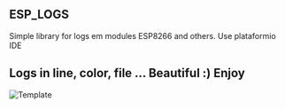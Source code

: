 ## ESP_LOGS
  Simple library for logs em modules ESP8266 and others. Use plataformio IDE

## Logs in line, color, file ... Beautiful :) Enjoy
![Template](https://github.com/felipengeletrica/ESP_LOGS/blob/master/Logs.png)
